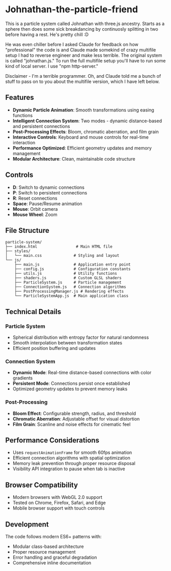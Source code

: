 # Johnathan-the-particle-friend

This is a particle system called Johnathan with three.js ancestry. Starts as a sphere then does some sick breakdancing by continuosly splitting in two before having a rest. He's pretty chill :D

He was even chiller before I asked Claude for feedback on how "professional" the code is and Claude made somekind of crazy multifile setup I had to reverse engineer and make less terrible.  The original system is called "johnathan.js."  To run the full multifile setup you'll have to run some kind of local server.  I use "npm http-server."  

Disclaimer - I'm a terrible programmer.  Oh, and Claude told me a bunch of stuff to pass on to you about the multifile version, which I have left below.

## Features

- **Dynamic Particle Animation**: Smooth transformations using easing functions
- **Intelligent Connection System**: Two modes - dynamic distance-based and persistent connections
- **Post-Processing Effects**: Bloom, chromatic aberration, and film grain
- **Interactive Controls**: Keyboard and mouse controls for real-time interaction
- **Performance Optimized**: Efficient geometry updates and memory management
- **Modular Architecture**: Clean, maintainable code structure

## Controls

- **D**: Switch to dynamic connections
- **P**: Switch to persistent connections  
- **R**: Reset connections
- **Space**: Pause/Resume animation
- **Mouse**: Orbit camera
- **Mouse Wheel**: Zoom

## File Structure

```
particle-system/
├── index.html                 # Main HTML file
├── styles/
│   └── main.css              # Styling and layout
└── js/
    ├── main.js               # Application entry point
    ├── config.js             # Configuration constants
    ├── utils.js              # Utility functions
    ├── shaders.js            # Custom GLSL shaders
    ├── ParticleSystem.js     # Particle management
    ├── ConnectionSystem.js   # Connection algorithms
    ├── PostProcessingManager.js # Rendering effects
    └── ParticleSystemApp.js  # Main application class
```

## Technical Details

### Particle System
- Spherical distribution with entropy factor for natural randomness
- Smooth interpolation between transformation states
- Efficient position buffering and updates

### Connection System
- **Dynamic Mode**: Real-time distance-based connections with color gradients
- **Persistent Mode**: Connections persist once established
- Optimized geometry updates to prevent memory leaks

### Post-Processing
- **Bloom Effect**: Configurable strength, radius, and threshold
- **Chromatic Aberration**: Adjustable offset for visual distortion
- **Film Grain**: Scanline and noise effects for cinematic feel

## Performance Considerations

- Uses `requestAnimationFrame` for smooth 60fps animation
- Efficient connection algorithms with spatial optimization
- Memory leak prevention through proper resource disposal
- Visibility API integration to pause when tab is inactive

## Browser Compatibility

- Modern browsers with WebGL 2.0 support
- Tested on Chrome, Firefox, Safari, and Edge
- Mobile browser support with touch controls

## Development

The code follows modern ES6+ patterns with:
- Modular class-based architecture
- Proper resource management
- Error handling and graceful degradation
- Comprehensive inline documentation


